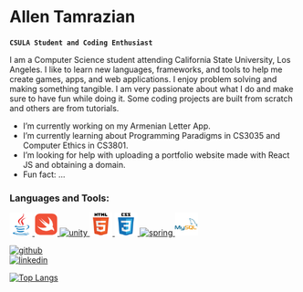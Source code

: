 # Allen Tamrazian
**`CSULA Student and Coding Enthusiast`**

I am a Computer Science student attending California State University, Los Angeles. I like to learn new languages, frameworks, and tools to help me create games, apps, and web applications. I enjoy problem solving and making something tangible. I am very passionate about what I do and make sure to have fun while doing it. Some coding projects are built from scratch and others are from tutorials. 

- I’m currently working on my Armenian Letter App.
- I’m currently learning about Programming Paradigms in CS3035 and Computer Ethics in CS3801.
- I’m looking for help with uploading a portfolio website made with React JS and obtaining a domain.
- Fun fact: ...

<h3 align="left">Languages and Tools:</h3>
<p align="left"> 
 <a href="https://www.java.com" target="_blank" rel="noreferrer"> <img src="https://raw.githubusercontent.com/devicons/devicon/master/icons/java/java-original.svg" alt="java" width="40" height="40"/> </a> 
 <a href="https://developer.apple.com/swift/" target="_blank" rel="noreferrer"> <img src="https://raw.githubusercontent.com/devicons/devicon/master/icons/swift/swift-original.svg" alt="swift" width="40" height="40"/> </a> 
 <a href="https://unity.com/" target="_blank" rel="noreferrer"> <img src="https://www.vectorlogo.zone/logos/unity3d/unity3d-icon.svg" alt="unity" width="40" height="40"/> </a>
 <a href="https://www.w3.org/html/" target="_blank" rel="noreferrer"> <img src="https://raw.githubusercontent.com/devicons/devicon/master/icons/html5/html5-original-wordmark.svg" alt="html5" width="40" height="40"/> </a>
 <a href="https://www.w3schools.com/css/" target="_blank" rel="noreferrer"> <img src="https://raw.githubusercontent.com/devicons/devicon/master/icons/css3/css3-original-wordmark.svg" alt="css3" width="40" height="40"/> </a> 
 <a href="https://spring.io/" target="_blank" rel="noreferrer"> <img src="https://www.vectorlogo.zone/logos/springio/springio-icon.svg" alt="spring" width="40" height="40"/> </a> 
 <a href="https://www.mysql.com/" target="_blank" rel="noreferrer"> <img src="https://raw.githubusercontent.com/devicons/devicon/master/icons/mysql/mysql-original-wordmark.svg" alt="mysql" width="40" height="40"/> </a> 
  </p>


[<img src='https://cdn.iconscout.com/icon/free/png-512/free-github-40-432516.png?f=webp&w=512' alt='github' height='40'>](https://github.com/AllenTamrazian)  
[<img src='https://upload.wikimedia.org/wikipedia/commons/thumb/8/81/LinkedIn_icon.svg/2048px-LinkedIn_icon.svg.png' alt='linkedin' height='40'>](https://www.linkedin.com/in/allen-tamrazian-345406225//)  

[![Top Langs](https://github-readme-stats.vercel.app/api/top-langs/?username=AllenTamrazian&show_icons=true&theme=gruvbox)](https://github.com/anuraghazra/github-readme-stats)

